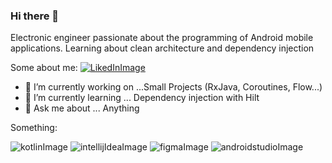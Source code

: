 ### Hi there 👋

Electronic engineer passionate about the programming of Android mobile applications.
Learning about clean architecture and dependency injection

Some about me:
[![LikedInImage](https://user-images.githubusercontent.com/56521677/89834032-ae23a300-db27-11ea-9cf0-9dc27ec16de0.png)](https://www.linkedin.com/in/jaimevalenciabasto/)


- 🔭 I’m currently working on ...Small Projects (RxJava, Coroutines, Flow...)
- 🌱 I’m currently learning ... Dependency injection with Hilt
- 💬 Ask me about ... Anything

Something:

![kotlinImage](https://user-images.githubusercontent.com/56521677/89834790-22ab1180-db29-11ea-9581-832863308b9b.png)
![intellijIdeaImage](https://user-images.githubusercontent.com/56521677/89834894-4a9a7500-db29-11ea-8c1e-22ea8e8c6abb.png)
![figmaImage](https://user-images.githubusercontent.com/56521677/89834951-66058000-db29-11ea-9b91-55a77c2055df.png)
![androidstudioImage](https://user-images.githubusercontent.com/56521677/89834585-c7791f00-db28-11ea-8c95-3a0f0a3993c0.png)


<!--
**Javalenciab90/Javalenciab90** is a ✨ _special_ ✨ repository because its `README.md` (this file) appears on your GitHub profile.



Here are some ideas to get you started:

- 🔭 I’m currently working on ... Project with Firebase CloudFirestore
- 🌱 I’m currently learning ... Dependency injection with Hilt
- 👯 I’m looking to collaborate on ... Projects with clean architecture
- 🤔 I’m looking for help with ... 
- 💬 Ask me about ... Anything
- 📫 How to reach me: ...
- 😄 Pronouns: ...
- ⚡ Fun fact: ...
-->

